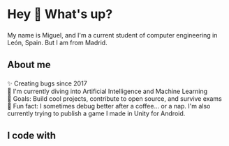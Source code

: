 <h1 align="left">Hey 👋 What's up?</h1>

###

<p align="left">My name is Miguel, and I'm a current student of computer engineering in León, Spain. But I am from Madrid.</p>

###

<h2 align="left">About me</h2>

###

<p align="left">✨ Creating bugs since 2017  <br>🤖 I'm currently diving into Artificial Intelligence and Machine Learning  <br>🎯 Goals: Build cool projects, contribute to open source, and survive exams  <br>🎲 Fun fact: I sometimes debug better after a coffee... or a nap. I'm also currently trying to publish a game I made in Unity for Android.</p>

###

<h2 align="left">I code with</h2>

###



###
